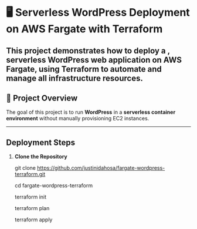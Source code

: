 # 🖥️ Serverless WordPress Deployment on AWS Fargate with Terraform

This project demonstrates how to deploy a , **serverless WordPress web application** on **AWS Fargate**, using **Terraform** to automate and manage all infrastructure resources.  
---

## 🚀 Project Overview

The goal of this project is to run **WordPress** in a **serverless container environment** without manually provisioning EC2 instances.  


---

## Deployment Steps

1. **Clone the Repository**

   git clone https://github.com/justinidahosa/fargate-wordpress-terraform.git
   
   cd fargate-wordpress-terraform
   
   terraform init
   
   terraform plan
   
   terraform apply
